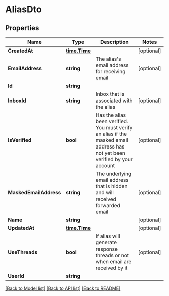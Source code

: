 # AliasDto

## Properties

Name | Type | Description | Notes
------------ | ------------- | ------------- | -------------
**CreatedAt** | [**time.Time**](time.Time) |  | [optional] 
**EmailAddress** | **string** | The alias&#39;s email address for receiving email | [optional] 
**Id** | **string** |  | 
**InboxId** | **string** | Inbox that is associated with the alias | [optional] 
**IsVerified** | **bool** | Has the alias been verified. You must verify an alias if the masked email address has not yet been verified by your account | [optional] 
**MaskedEmailAddress** | **string** | The underlying email address that is hidden and will received forwarded email | [optional] 
**Name** | **string** |  | [optional] 
**UpdatedAt** | [**time.Time**](time.Time) |  | [optional] 
**UseThreads** | **bool** | If alias will generate response threads or not when email are received by it | [optional] 
**UserId** | **string** |  | 

[[Back to Model list]](../README#documentation-for-models) [[Back to API list]](../README#documentation-for-api-endpoints) [[Back to README]](../README)


